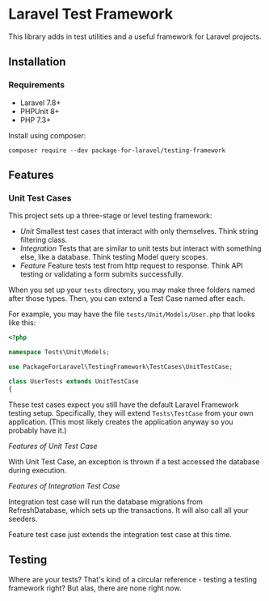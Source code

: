 # Laravel Test Framework

This library adds in test utilities and a useful framework for Laravel projects.

## Installation

### Requirements

* Laravel 7.8+
* PHPUnit 8+
* PHP 7.3+

Install using composer:

`composer require --dev package-for-laravel/testing-framework`

## Features

### Unit Test Cases

This project sets up a three-stage or level testing framework:

* *Unit* Smallest test cases that interact with only themselves.  Think string filtering class.
* *Integration* Tests that are similar to unit tests but interact with something else, like a database.  Think testing Model query scopes.
* *Feature* Feature tests test from http request to response.  Think API testing or validating a form submits successfully.

When you set up your `tests` directory, you may make three folders named after those types.  Then, you can extend a Test Case named after each.

For example, you may have the file `tests/Unit/Models/User.php` that looks like this:

```php
<?php

namespace Tests\Unit\Models;

use PackageForLaravel\TestingFramework\TestCases\UnitTestCase;

class UserTests extends UnitTestCase
{
```

These test cases expect you still have the default Laravel Framework testing setup.  Specifically, they will extend `Tests\TestCase` from your own application. (This most likely creates the application anyway so you probably have it.)

*Features of Unit Test Case*

With Unit Test Case, an exception is thrown if a test accessed the database during execution.

*Features of Integration Test Case*

Integration test case will run the database migrations from RefreshDatabase, which sets up the transactions. It will also call all your seeders.

Feature test case just extends the integration test case at this time.


## Testing

Where are your tests?  That's kind of a circular reference - testing a testing framework right? But alas, there are none right now.
